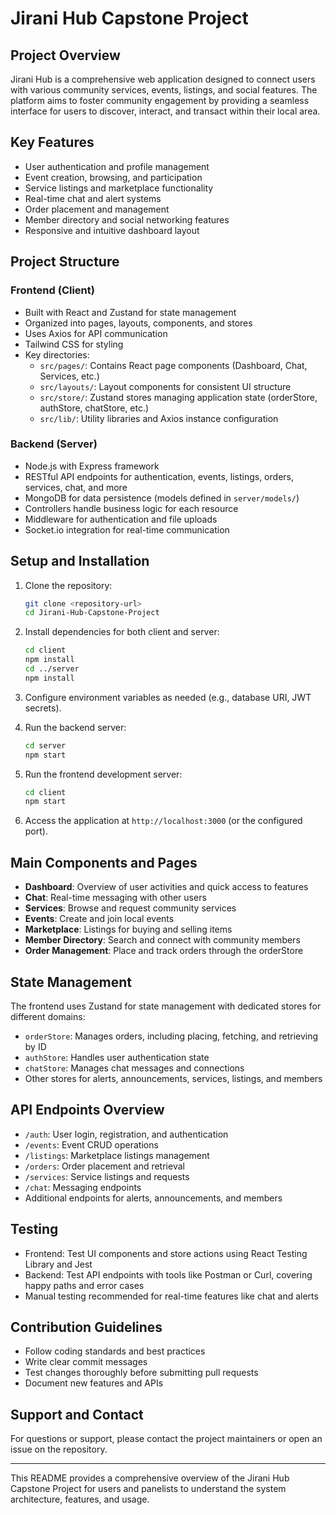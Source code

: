 # Jirani Hub Capstone Project

## Project Overview

Jirani Hub is a comprehensive web application designed to connect users with various community services, events, listings, and social features. The platform aims to foster community engagement by providing a seamless interface for users to discover, interact, and transact within their local area.

## Key Features

- User authentication and profile management
- Event creation, browsing, and participation
- Service listings and marketplace functionality
- Real-time chat and alert systems
- Order placement and management
- Member directory and social networking features
- Responsive and intuitive dashboard layout

## Project Structure

### Frontend (Client)

- Built with React and Zustand for state management
- Organized into pages, layouts, components, and stores
- Uses Axios for API communication
- Tailwind CSS for styling
- Key directories:
  - `src/pages/`: Contains React page components (Dashboard, Chat, Services, etc.)
  - `src/layouts/`: Layout components for consistent UI structure
  - `src/store/`: Zustand stores managing application state (orderStore, authStore, chatStore, etc.)
  - `src/lib/`: Utility libraries and Axios instance configuration

### Backend (Server)

- Node.js with Express framework
- RESTful API endpoints for authentication, events, listings, orders, services, chat, and more
- MongoDB for data persistence (models defined in `server/models/`)
- Controllers handle business logic for each resource
- Middleware for authentication and file uploads
- Socket.io integration for real-time communication

## Setup and Installation

1. Clone the repository:
   ```bash
   git clone <repository-url>
   cd Jirani-Hub-Capstone-Project
   ```

2. Install dependencies for both client and server:
   ```bash
   cd client
   npm install
   cd ../server
   npm install
   ```

3. Configure environment variables as needed (e.g., database URI, JWT secrets).

4. Run the backend server:
   ```bash
   cd server
   npm start
   ```

5. Run the frontend development server:
   ```bash
   cd client
   npm start
   ```

6. Access the application at `http://localhost:3000` (or the configured port).

## Main Components and Pages

- **Dashboard**: Overview of user activities and quick access to features
- **Chat**: Real-time messaging with other users
- **Services**: Browse and request community services
- **Events**: Create and join local events
- **Marketplace**: Listings for buying and selling items
- **Member Directory**: Search and connect with community members
- **Order Management**: Place and track orders through the orderStore

## State Management

The frontend uses Zustand for state management with dedicated stores for different domains:

- `orderStore`: Manages orders, including placing, fetching, and retrieving by ID
- `authStore`: Handles user authentication state
- `chatStore`: Manages chat messages and connections
- Other stores for alerts, announcements, services, listings, and members

## API Endpoints Overview

- `/auth`: User login, registration, and authentication
- `/events`: Event CRUD operations
- `/listings`: Marketplace listings management
- `/orders`: Order placement and retrieval
- `/services`: Service listings and requests
- `/chat`: Messaging endpoints
- Additional endpoints for alerts, announcements, and members

## Testing

- Frontend: Test UI components and store actions using React Testing Library and Jest
- Backend: Test API endpoints with tools like Postman or Curl, covering happy paths and error cases
- Manual testing recommended for real-time features like chat and alerts

## Contribution Guidelines

- Follow coding standards and best practices
- Write clear commit messages
- Test changes thoroughly before submitting pull requests
- Document new features and APIs

## Support and Contact

For questions or support, please contact the project maintainers or open an issue on the repository.

---

This README provides a comprehensive overview of the Jirani Hub Capstone Project for users and panelists to understand the system architecture, features, and usage.
